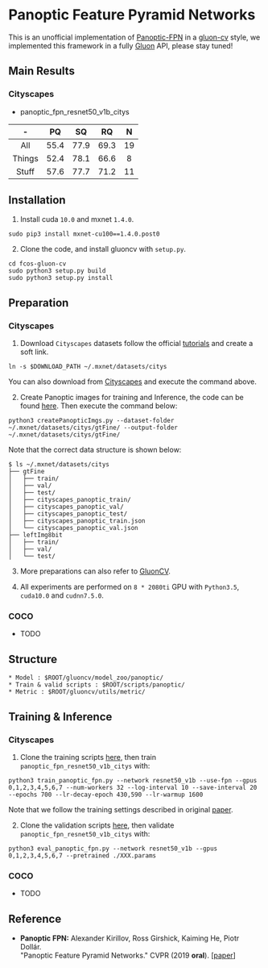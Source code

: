 # Panoptic Feature Pyramid Networks

This is an unofficial implementation of [Panoptic-FPN](https://arxiv.org/abs/1901.02446) in a [gluon-cv](http://gluon-cv.mxnet.io) style, we implemented this framework in a fully [Gluon](https://mxnet.incubator.apache.org/versions/master/gluon/index.html) API, please stay tuned! 

## Main Results
### Cityscapes
* panoptic_fpn_resnet50_v1b_citys

| - | PQ | SQ | RQ | N | 
| :----------: | :----------: | :----------: | :----------: | :----------: | 
| All | 55.4 | 77.9 | 69.3 | 19 | 
| Things | 52.4 | 78.1 | 66.6 | 8 | 
| Stuff | 57.6 | 77.7 | 71.2 | 11 | 


## Installation 
1. Install cuda `10.0` and mxnet `1.4.0`.
```Shell
sudo pip3 install mxnet-cu100==1.4.0.post0
```
2. Clone the code, and install gluoncv with ``setup.py``.
```Shell
cd fcos-gluon-cv
sudo python3 setup.py build
sudo python3 setup.py install
```

## Preparation
### Cityscapes
1. Download `Cityscapes` datasets follow the official [tutorials](https://gluon-cv.mxnet.io/build/examples_datasets/cityscapes.html#sphx-glr-build-examples-datasets-cityscapes-py) and create a soft link.
```Shell
ln -s $DOWNLOAD_PATH ~/.mxnet/datasets/citys
```
You can also download from [Cityscapes](https://www.cityscapes-dataset.com/) and execute the command above.

2. Create Panoptic images for training and Inference, the code can be found [here](https://github.com/mcordts/cityscapesScripts/blob/master/cityscapesscripts/preparation/createPanopticImgs.py). Then execute the command below:
```Shell
python3 createPanopticImgs.py --dataset-folder ~/.mxnet/datasets/citys/gtFine/ --output-folder ~/.mxnet/datasets/citys/gtFine/
```
Note that the correct data structure is shown below:
```Shell
$ ls ~/.mxnet/datasets/citys
├── gtFine
│   ├── train/
│   ├── val/
│   ├── test/
│   ├── cityscapes_panoptic_train/
│   ├── cityscapes_panoptic_val/
│   ├── cityscapes_panoptic_test/
│   ├── cityscapes_panoptic_train.json
│   └── cityscapes_panoptic_val.json
├── leftImg8bit
│   ├── train/
│   ├── val/
│   └── test/
```

3. More preparations can also refer to [GluonCV](https://gluon-cv.mxnet.io/index.html).

4. All experiments are performed on `8 * 2080ti` GPU with `Python3.5`, `cuda10.0` and `cudnn7.5.0`.

### COCO
* TODO

## Structure
```Shell
* Model : $ROOT/gluoncv/model_zoo/panoptic/
* Train & valid scripts : $ROOT/scripts/panoptic/
* Metric : $ROOT/gluoncv/utils/metric/
```

## Training & Inference 
### Cityscapes
1. Clone the training scripts [here](https://github.com/Angzz/panoptic-fpn-gluon/blob/master/scripts/panoptic/train_panoptic_fpn.py), then train `panoptic_fpn_resnet50_v1b_citys` with:
```Shell
python3 train_panoptic_fpn.py --network resnet50_v1b --use-fpn --gpus 0,1,2,3,4,5,6,7 --num-workers 32 --log-interval 10 --save-interval 20 --epochs 700 --lr-decay-epoch 430,590 --lr-warmup 1600
```
Note that we follow the training settings described in original [paper](https://arxiv.org/pdf/1901.02446.pdf).

2. Clone the validation scripts [here](https://github.com/Angzz/panoptic-fpn-gluon/blob/master/scripts/panoptic/eval_panoptic_fpn.py), then validate `panoptic_fpn_resnet50_v1b_citys` with: 
```Shell
python3 eval_panoptic_fpn.py --network resnet50_v1b --gpus 0,1,2,3,4,5,6,7 --pretrained ./XXX.params
```
### COCO
* TODO


## Reference 
* **Panoptic FPN:** Alexander Kirillov, Ross Girshick, Kaiming He, Piotr Dollár.<br />"Panoptic Feature Pyramid Networks." CVPR (2019 **oral**). [[paper](https://arxiv.org/pdf/1901.02446.pdf)] 
